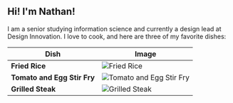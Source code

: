 ## Hi! I'm Nathan!

I am a senior studying information science and currently a design lead at Design Innovation.
I love to cook, and here are three of my favorite dishes:

| Dish                       | Image                                                            |
|----------------------------|------------------------------------------------------------------|
| **Fried Rice**             | ![Fried Rice](https://foodienotachef.com/wp-content/uploads/2020/08/4.2.jpg)                    |
| **Tomato and Egg Stir Fry**| ![Tomato and Egg Stir Fry](https://www.dumplingconnection.com/wp-content/uploads/2020/04/AdobeStock_40642685-scaled.jpeg)      |
| **Grilled Steak**          | ![Grilled Steak](https://www.christensenranch.com/wp-content/uploads/2017/05/rib-eye-ribeye-steak-cooked-1000x1000.jpg)                |

